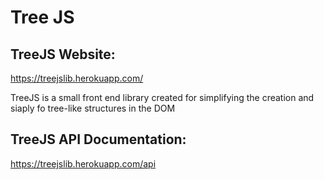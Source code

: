 # Tree JS

## TreeJS Website:

https://treejslib.herokuapp.com/

TreeJS is a small front end library created for simplifying the creation and siaply fo tree-like structures in the DOM

## TreeJS API Documentation:

https://treejslib.herokuapp.com/api
